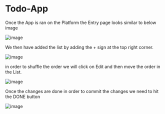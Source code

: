 # Todo-App
Once the App is ran on the Platform the Entry page looks similar to below image

![image](https://user-images.githubusercontent.com/18323869/41694974-eaed37e8-74da-11e8-9bb1-0cbc9c1e8fd5.png)

We then have added the list by adding the + sign at the top right corner.

![image](https://user-images.githubusercontent.com/18323869/41695023-33e82200-74db-11e8-8bc6-ae799ebd27c5.png)

in order to shuffle the order we will click on Edit and then move the order in the List.

![image](https://user-images.githubusercontent.com/18323869/41695111-90ba0282-74db-11e8-816c-719851539ac3.png)

Once the changes are done in order to commit the changes we need to hit the DONE button

![image](https://user-images.githubusercontent.com/18323869/41695171-e217db36-74db-11e8-8c7e-f55da8a15fa1.png)

